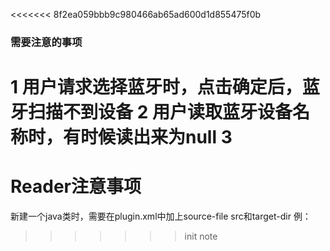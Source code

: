 <<<<<<< 8f2ea059bbb9c980466ab65ad600d1d855475f0b
### 需要注意的事项

1 用户请求选择蓝牙时，点击确定后，蓝牙扫描不到设备
2 用户读取蓝牙设备名称时，有时候读出来为null
3 
=======
# Reader注意事项

新建一个java类时，需要在plugin.xml中加上source-file src和target-dir
例：<source-file src="src/android/com/frankgreen/Example.java" target-dir="src/com/frankgreen" />


>>>>>>> init note

